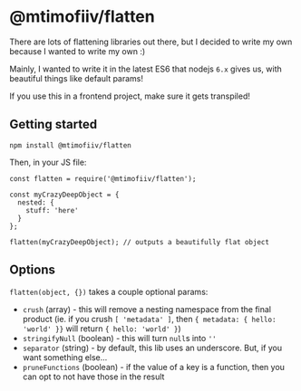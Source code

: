 # @mtimofiiv/flatten

There are lots of flattening libraries out there, but I decided to write my own because I wanted to write my own :)

Mainly, I wanted to write it in the latest ES6 that nodejs `6.x` gives us, with beautiful things like default params!

If you use this in a frontend project, make sure it gets transpiled!

## Getting started

```
npm install @mtimofiiv/flatten
```

Then, in your JS file:

```
const flatten = require('@mtimofiiv/flatten');

const myCrazyDeepObject = {
  nested: {
    stuff: 'here'
  }
};

flatten(myCrazyDeepObject); // outputs a beautifully flat object
```

## Options

`flatten(object, {})` takes a couple optional params:

 * `crush` (array) - this will remove a nesting namespace from the final product (ie. if you crush `[ 'metadata' ]`, then `{ metadata: { hello: 'world' }}` will return `{ hello: 'world' }`)
 * `stringifyNull` (boolean) - this will turn `null`s into `''`
 * `separator` (string) - by default, this lib uses an underscore. But, if you want something else...
 * `pruneFunctions` (boolean) - if the value of a key is a function, then you can opt to not have those in the result
